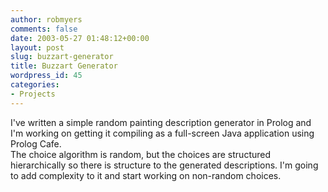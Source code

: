 ```yaml
---
author: robmyers
comments: false
date: 2003-05-27 01:48:12+00:00
layout: post
slug: buzzart-generator
title: Buzzart Generator
wordpress_id: 45
categories:
- Projects
---
```


I've written a simple random painting description generator in Prolog and I'm working on getting it compiling as a full-screen Java application using Prolog Cafe.  
The choice algorithm is random, but the choices are structured hierarchically so there is structure to the generated descriptions. I'm going to add complexity to it and start working on non-random choices.



